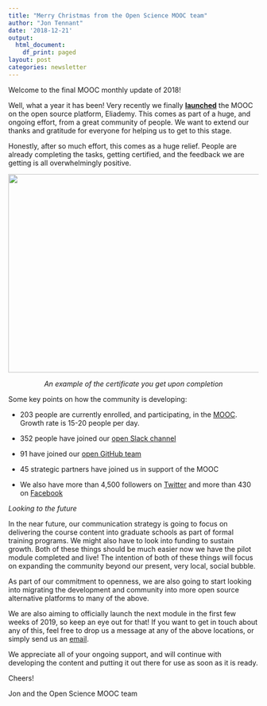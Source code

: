 ```yaml
---
title: "Merry Christmas from the Open Science MOOC team"
author: "Jon Tennant"
date: '2018-12-21'
output:
  html_document:
    df_print: paged
layout: post
categories: newsletter
---
```


Welcome to the final MOOC monthly update of 2018!

Well, what a year it has been! Very recently we finally [**launched**](https://eliademy.com/catalog/catalog/product/view/sku/02d7338a7e) the MOOC on the open source platform, Eliademy. This comes as part of a huge, and ongoing effort, from a great community of people. We want to extend our thanks and gratitude for everyone for helping us to get to this stage.

Honestly, after so much effort, this comes as a huge relief. People are already completing the tasks, getting certified, and the feedback we are getting is all overwhelmingly positive.

<p align="center">
  <img src="https://github.com/OpenScienceMOOC/site/tree/master/img/certificate.png" width="600px" height="400px"/>
</p>

<p align="center"><i>An example of the certificate you get upon completion</i></p>

Some key points on how the community is developing:

* 203 people are currently enrolled, and participating, in the [MOOC](https://eliademy.com/catalog/catalog/product/view/sku/02d7338a7e). Growth rate is 15-20 people per day.

* 352 people have joined our [open Slack channel](https://openmooc-ers-slackin.herokuapp.com/)

* 91 have joined our [open GitHub team](https://open-science-mooc-invite.herokuapp.com/)

* 45 strategic partners have joined us in support of the MOOC

* We also have more than 4,500 followers on [Twitter](https://twitter.com/OpenScienceMOOC) and more than 430 on [Facebook](https://www.facebook.com/OpenScienceMOOC/)

*Looking to the future*

In the near future, our communication strategy is going to focus on delivering the course content into graduate schools as part of formal training programs. We might also have to look into funding to sustain growth. Both of these things should be much easier now we have the pilot module completed and live! The intention of both of these things will focus on expanding the community beyond our present, very local, social bubble.

As part of our commitment to openness, we are also going to start looking into migrating the development and community into more open source alternative platforms to many of the above.

We are also aiming to officially launch the next module in the first few weeks of 2019, so keep an eye out for that! If you want to get in touch about any of this, feel free to drop us a message at any of the above locations, or simply send us an [email](mailto:info@opensciencemooc.eu).

We appreciate all of your ongoing support, and will continue with developing the content and putting it out there for use as soon as it is ready.

Cheers!

Jon and the Open Science MOOC team